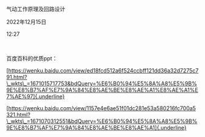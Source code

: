 气动工作原理及回路设计

2022年12月15日

12:27

 

百度百科的优质ppt：

[https://wenku.baidu.com/view/ed18fcd512a6f524ccbff121dd36a32d7275c791.html?\_wkts\_=1671015717753&bdQuery=%E6%B0%94%E5%8A%A8%E5%9B%9E%E8%B7%AF%E7%9A%84%E8%AE%BE%E8%AE%A1%E8%AE%A1%E7%AE%97]{.underline}

[https://wenku.baidu.com/view/1157e4e6ae51f01dc281e53a580216fc700a5321.html?\_wkts\_=1671070312551&bdQuery=%E6%B0%94%E5%8A%A8%E5%9B%9E%E8%B7%AF%E7%9A%84%E8%AE%BE%E8%AE%A1]{.underline}
